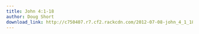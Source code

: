 ```yaml
---
title: John 4:1-18
author: Doug Short
download_link: http://c750407.r7.cf2.rackcdn.com/2012-07-08-john_4_1_18.mp3
---
```

